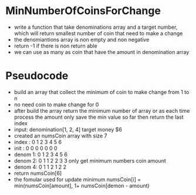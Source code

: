 # MinNumberOfCoinsForChange
- write a function that take denominations array and a target number, which will return smallest number of coin that need to make a change
- the denomiantions array is non empty and non negative
- return -1 if there is non return able
- we can use as many as coin that have the amount in denomination array
# Pseudocode
- build an array that collect the minimum of coin to make change from 1 to n 
- no need coin to make change for 0
- after build the array return the minimum number of array or as each time process the amount only save the min value so far
then return the last index
- input: denomination[1, 2, 4] target money $6
- created an numsCoin array  with size 7
- index  : 0 1 2 3 4 5 6 
- init   : 0 0 0 0 0 0 0 
- denom 1: 0 1 2 3 4 5 6 
- denom 2: 0 1 1 2 2 3 3 only get minimum numbers coin amount
- denom 4: 0 1 1 2 1 2 2
- return numsCoin[6]
- the fomular used for update minimum numsCoin[i] = min(numsCoin[amount], 1+ numsCoin[demon - amount)




